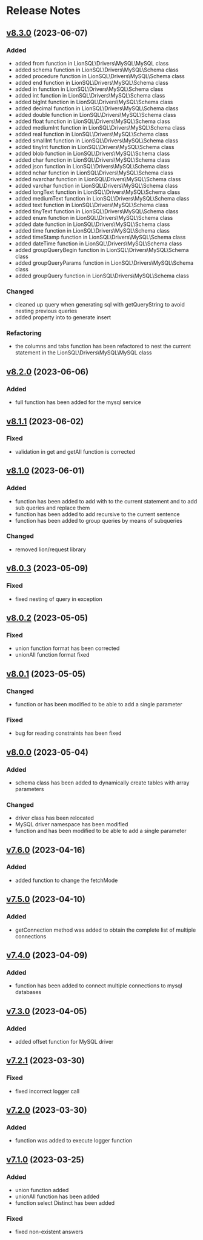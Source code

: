 # Release Notes

## [v8.3.0](https://github.com/Sleon4/Lion-SQL/compare/v8.2.0...v8.3.0) (2023-06-07)

### Added
- added from function in LionSQL\Drivers\MySQL\MySQL class
- added schema function in LionSQL\Drivers\MySQL\Schema class
- added procedure function in LionSQL\Drivers\MySQL\Schema class
- added end function in LionSQL\Drivers\MySQL\Schema class
- added in function in LionSQL\Drivers\MySQL\Schema class
- added int function in LionSQL\Drivers\MySQL\Schema class
- added bigInt function in LionSQL\Drivers\MySQL\Schema class
- added decimal function in LionSQL\Drivers\MySQL\Schema class
- added double function in LionSQL\Drivers\MySQL\Schema class
- added float function in LionSQL\Drivers\MySQL\Schema class
- added mediumInt function in LionSQL\Drivers\MySQL\Schema class
- added real function in LionSQL\Drivers\MySQL\Schema class
- added smallInt function in LionSQL\Drivers\MySQL\Schema class
- added tinyInt function in LionSQL\Drivers\MySQL\Schema class
- added blob function in LionSQL\Drivers\MySQL\Schema class
- added char function in LionSQL\Drivers\MySQL\Schema class
- added json function in LionSQL\Drivers\MySQL\Schema class
- added nchar function in LionSQL\Drivers\MySQL\Schema class
- added nvarchar function in LionSQL\Drivers\MySQL\Schema class
- added varchar function in LionSQL\Drivers\MySQL\Schema class
- added longText function in LionSQL\Drivers\MySQL\Schema class
- added mediumText function in LionSQL\Drivers\MySQL\Schema class
- added text function in LionSQL\Drivers\MySQL\Schema class
- added tinyText function in LionSQL\Drivers\MySQL\Schema class
- added enum function in LionSQL\Drivers\MySQL\Schema class
- added date function in LionSQL\Drivers\MySQL\Schema class
- added time function in LionSQL\Drivers\MySQL\Schema class
- added timeStamp function in LionSQL\Drivers\MySQL\Schema class
- added dateTime function in LionSQL\Drivers\MySQL\Schema class
- added groupQueryBegin function in LionSQL\Drivers\MySQL\Schema class
- added groupQueryParams function in LionSQL\Drivers\MySQL\Schema class
- added groupQuery function in LionSQL\Drivers\MySQL\Schema class

### Changed
- cleaned up query when generating sql with getQueryString to avoid nesting previous queries
- added property into to generate insert

### Refactoring
- the columns and tabs function has been refactored to nest the current statement in the LionSQL\Drivers\MySQL\MySQL class

## [v8.2.0](https://github.com/Sleon4/Lion-SQL/compare/v8.1.1...v8.2.0) (2023-06-06)

### Added
- full function has been added for the mysql service

## [v8.1.1](https://github.com/Sleon4/Lion-SQL/compare/v8.1.0...v8.1.1) (2023-06-02)

### Fixed
- validation in get and getAll function is corrected

## [v8.1.0](https://github.com/Sleon4/Lion-SQL/compare/v8.0.3...v8.1.0) (2023-06-01)

### Added
- function has been added to add with to the current statement and to add sub queries and replace them
- function has been added to add recursive to the current sentence
- function has been added to group queries by means of subqueries

### Changed
- removed lion/request library

## [v8.0.3](https://github.com/Sleon4/Lion-SQL/compare/v8.0.2...v8.0.3) (2023-05-09)

### Fixed
- fixed nesting of query in exception

## [v8.0.2](https://github.com/Sleon4/Lion-SQL/compare/v8.0.1...v8.0.2) (2023-05-05)

### Fixed
- union function format has been corrected
- unionAll function format fixed

## [v8.0.1](https://github.com/Sleon4/Lion-SQL/compare/v8.0.0...v8.0.1) (2023-05-05)

### Changed
- function or has been modified to be able to add a single parameter

### Fixed
- bug for reading constraints has been fixed

## [v8.0.0](https://github.com/Sleon4/Lion-SQL/compare/v7.6.0...v8.0.0) (2023-05-04)

### Added
- schema class has been added to dynamically create tables with array parameters

### Changed
- driver class has been relocated
- MySQL driver namespace has been modified
- function and has been modified to be able to add a single parameter

## [v7.6.0](https://github.com/Sleon4/Lion-SQL/compare/v7.5.0...v7.6.0) (2023-04-16)

### Added
- added function to change the fetchMode

## [v7.5.0](https://github.com/Sleon4/Lion-SQL/compare/v7.4.0...v7.5.0) (2023-04-10)

### Added
- getConnection method was added to obtain the complete list of multiple connections

## [v7.4.0](https://github.com/Sleon4/Lion-SQL/compare/v7.3.0...v7.4.0) (2023-04-09)

### Added
- function has been added to connect multiple connections to mysql databases

## [v7.3.0](https://github.com/Sleon4/Lion-SQL/compare/v7.2.1...v7.3.0) (2023-04-05)

### Added
- added offset function for MySQL driver

## [v7.2.1](https://github.com/Sleon4/Lion-SQL/compare/v7.2.0...v7.2.1) (2023-03-30)

### Fixed
- fixed incorrect logger call

## [v7.2.0](https://github.com/Sleon4/Lion-SQL/compare/v7.1.0...v7.2.0) (2023-03-30)

### Added
- function was added to execute logger function

## [v7.1.0](https://github.com/Sleon4/Lion-SQL/compare/v7.0.0...v7.1.0) (2023-03-25)

### Added
- union function added
- unionAll function has been added
- function select Distinct has been added

### Fixed
- fixed non-existent answers